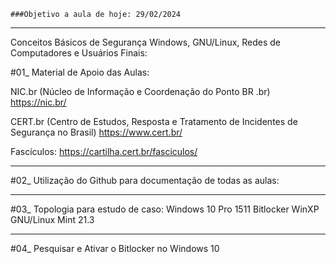 ```
###Objetivo a aula de hoje: 29/02/2024
```

---

Conceitos Básicos de Segurança Windows, GNU/Linux, Redes de Computadores e Usuários Finais:

#01_ Material de Apoio das Aulas:

NIC.br (Núcleo de Informação e Coordenação do Ponto BR .br)
https://nic.br/

CERT.br (Centro de Estudos, Resposta e Tratamento de Incidentes de Segurança no Brasil)
https://www.cert.br/

Fascículos: https://cartilha.cert.br/fasciculos/

---

#02_ Utilização do Github para documentação de todas as aulas:

---

#03_ Topologia para estudo de caso:
		Windows 10 Pro 1511		Bitlocker
		WinXP
		GNU/Linux Mint 21.3

---

#04_ Pesquisar e Ativar o Bitlocker no Windows 10
